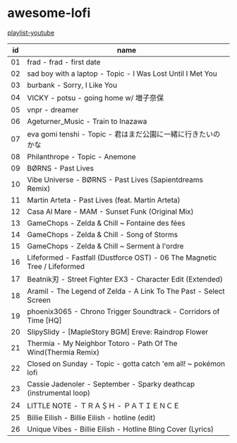 # awesome-lofi

[playlist-youtube](https://www.youtube.com/playlist?list=PLvYUTIn8qT9YjXOXNxAtgopDMyVYQjc_c)

id | name
-|-
01 | frad - frad - first date
02 | sad boy with a laptop - Topic - I Was Lost Until I Met You
03 | burbank - Sorry, I Like You
04 | VICKY - potsu - going home w/ 増子奈保
05 | vnpr - dreamer
06 | Ageturner_Music - Train to Inazawa
07 | eva gomi tenshi - Topic - 君はまだ公園に一緒に行きたいのかな
08 | Philanthrope - Topic - Anemone
09 | BØRNS - Past Lives
10 | Vibe Universe - BØRNS - Past Lives (Sapientdreams Remix)
11 | Martin Arteta - Past Lives (feat. Martin Arteta)
12 | Casa Al Mare - MAM - Sunset Funk (Original Mix)
13 | GameChops - Zelda & Chill ~ Fontaine des fées
14 | GameChops - Zelda & Chill - Song of Storms
15 | GameChops - Zelda & Chill ~ Serment à l'ordre
16 | Lifeformed - Fastfall (Dustforce OST) - 06 The Magnetic Tree / Lifeformed
17 | Beatnik刃 - Street Fighter EX3 - Character Edit (Extended)
18 | Aramil - The Legend of Zelda - A Link To The Past - Select Screen
19 | phoenix3065 - Chrono Trigger Soundtrack - Corridors of Time [HQ]
20 | SlipySlidy - [MapleStory BGM] Ereve: Raindrop Flower
21 | Thermia - My Neighbor Totoro - Path Of The Wind(Thermia Remix)
22 | Closed on Sunday - Topic - gotta catch 'em all! ~ pokémon lofi
23 | Cassie Jadenoler - September - Sparky deathcap (instrumental loop)
24 | LITTLE NOTE - ＴＲＡ＄Ｈ - ＰＡＴＩＥＮＣＥ
25 | Billie Eilish - Billie Eilish - hotline (edit)
26 | Unique Vibes - Billie Eilish - Hotline Bling Cover (Lyrics)
